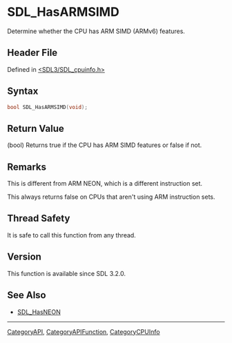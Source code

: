 # SDL_HasARMSIMD

Determine whether the CPU has ARM SIMD (ARMv6) features.

## Header File

Defined in [<SDL3/SDL_cpuinfo.h>](https://github.com/libsdl-org/SDL/blob/main/include/SDL3/SDL_cpuinfo.h)

## Syntax

```c
bool SDL_HasARMSIMD(void);
```

## Return Value

(bool) Returns true if the CPU has ARM SIMD features or false if not.

## Remarks

This is different from ARM NEON, which is a different instruction set.

This always returns false on CPUs that aren't using ARM instruction sets.

## Thread Safety

It is safe to call this function from any thread.

## Version

This function is available since SDL 3.2.0.

## See Also

- [SDL_HasNEON](SDL_HasNEON)

----
[CategoryAPI](CategoryAPI), [CategoryAPIFunction](CategoryAPIFunction), [CategoryCPUInfo](CategoryCPUInfo)

